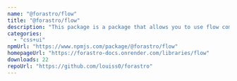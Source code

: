 ```yaml
---
name: "@forastro/flow"
title: "@forastro/flow"
description: "This package is a package that allows you to use flow components inside of Astro.\r Flow components are components that emulate control flow in the form of components.\r These components are typed well."
categories:
  - "css+ui"
npmUrl: "https://www.npmjs.com/package/@forastro/flow"
homepageUrl: "https://forastro-docs.onrender.com/libraries/flow"
downloads: 22
repoUrl: "https://github.com/louiss0/forastro"
---
```

